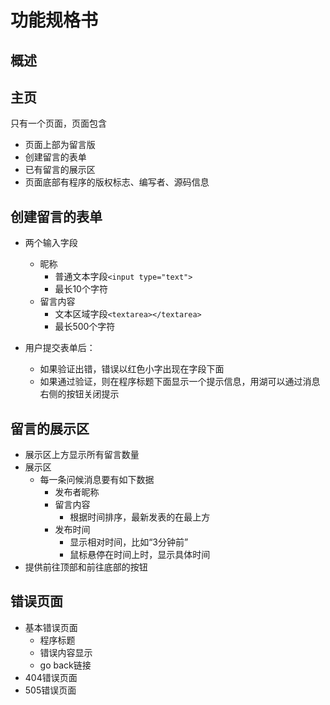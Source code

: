 # 功能规格书

## 概述
## 主页
只有一个页面，页面包含
- 页面上部为留言版
- 创建留言的表单
- 已有留言的展示区
- 页面底部有程序的版权标志、编写者、源码信息

## 创建留言的表单
- 两个输入字段
  - 昵称
    - 普通文本字段`<input type="text">`
    - 最长10个字符
  - 留言内容
    - 文本区域字段`<textarea></textarea>`
    - 最长500个字符

- 用户提交表单后：
  - 如果验证出错，错误以红色小字出现在字段下面
  - 如果通过验证，则在程序标题下面显示一个提示信息，用湖可以通过消息右侧的按钮关闭提示

## 留言的展示区
- 展示区上方显示所有留言数量
- 展示区
  - 每一条问候消息要有如下数据
    - 发布者昵称
    - 留言内容
      - 根据时间排序，最新发表的在最上方
    - 发布时间
      - 显示相对时间，比如“3分钟前”
      - 鼠标悬停在时间上时，显示具体时间
- 提供前往顶部和前往底部的按钮


## 错误页面
- 基本错误页面
  - 程序标题
  - 错误内容显示
  - go back链接
- 404错误页面
- 505错误页面